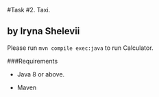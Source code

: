 #Task #2. Taxi.
## by Iryna Shelevii

Please run  `mvn compile exec:java` to run Calculator.

###Requirements
- Java 8 or above.

- Maven